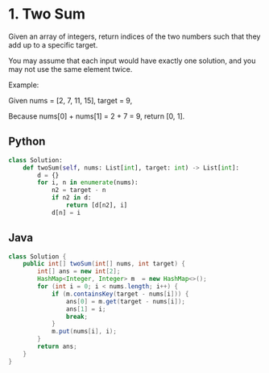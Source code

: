 
# 1. Two Sum
Given an array of integers, return indices of the two numbers such that they add up to a specific target.

You may assume that each input would have exactly one solution, and you may not use the same element twice.

Example:

Given nums = [2, 7, 11, 15], target = 9,

Because nums[0] + nums[1] = 2 + 7 = 9,
return [0, 1].

## Python
``` python
class Solution:
    def twoSum(self, nums: List[int], target: int) -> List[int]:
        d = {}
        for i, n in enumerate(nums):
            n2 = target - n
            if n2 in d:
                return [d[n2], i]
            d[n] = i
```
## Java
``` java
class Solution {
    public int[] twoSum(int[] nums, int target) {
        int[] ans = new int[2];
        HashMap<Integer, Integer> m  = new HashMap<>();
        for (int i = 0; i < nums.length; i++) {
            if (m.containsKey(target - nums[i])) {
                ans[0] = m.get(target - nums[i]);
                ans[1] = i;
                break;
            }
            m.put(nums[i], i);
        }
        return ans;
    }
}
```
